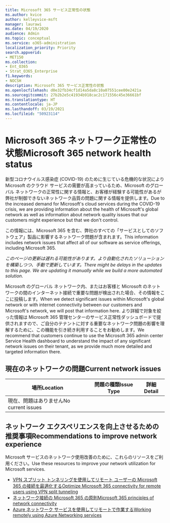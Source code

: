 ```yaml
---
title: Microsoft 365 サービス正常性の状態
ms.author: kvice
author: kelleyvice-msft
manager: laurawi
ms.date: 04/19/2020
audience: Admin
ms.topic: conceptual
ms.service: o365-administration
localization_priority: Priority
search.appverid:
- MET150
ms.collection:
- Ent_O365
- Strat_O365_Enterprise
f1.keywords:
- NOCSH
description: Microsoft 365 サービス正常性の状態
ms.openlocfilehash: d0e32fb34cf1d14a5da8c10a07551cee00e2421a
ms.sourcegitcommit: 27b2b2e5c41934b918cac2c171556c45e36661bf
ms.translationtype: HT
ms.contentlocale: ja-JP
ms.lasthandoff: 03/19/2021
ms.locfileid: "50923114"
---
```

# <a name="microsoft-365-network-health-status"></a><span data-ttu-id="0607b-103">Microsoft 365 ネットワーク正常性の状態</span><span class="sxs-lookup"><span data-stu-id="0607b-103">Microsoft 365 network health status</span></span>

<span data-ttu-id="0607b-104">新型コロナウイルス感染症 (COVID-19) のために生じている危機的な状況により Microsoft のクラウド サービスの需要が高まっているため、Microsoft のグローバル ネットワークの正常性に関する情報と、お客様が経験する可能性があるが弊社が制御できないネットワーク品質の問題に関する情報を提供します。</span><span class="sxs-lookup"><span data-stu-id="0607b-104">Due to the increased demand for Microsoft's cloud services during the COVID-19 crisis, we are providing information about the health of Microsoft's global network as well as information about network quality issues that our customers might experience but that we don't control.</span></span>

<span data-ttu-id="0607b-105">この情報には、Microsoft 365 を含む、弊社のすべての「サービスとしてのソフトウェア」製品に影響するネットワーク問題が含まれます。</span><span class="sxs-lookup"><span data-stu-id="0607b-105">This information includes network issues that affect all of our software as service offerings, including Microsoft 365.</span></span>

<span data-ttu-id="0607b-106">_このページの更新は遅れる可能性があります。より自動化されたソリューションを構築しつつ、手動で更新しています。_</span><span class="sxs-lookup"><span data-stu-id="0607b-106">_There might be delays in the updates to this page. We are updating it manually while we build a more automated solution._</span></span>

<span data-ttu-id="0607b-107">Microsoft のグローバル ネットワーク内、またはお客様と Microsoft のネットワークの間のインターネット接続で重要な問題が検出された場合、その情報をここに投稿します。</span><span class="sxs-lookup"><span data-stu-id="0607b-107">When we detect significant issues within Microsoft's global network or with internet connectivity between our customers and Microsoft's network, we will post that information here.</span></span> <span data-ttu-id="0607b-108">より詳細で対象を絞った情報は Microsoft 365 管理センターのサービス正常性ダッシュボードで提供されますので、ご自分のテナントに対する重要なネットワーク問題の影響を理解するために、この機能を引き続き利用することをお勧めします。</span><span class="sxs-lookup"><span data-stu-id="0607b-108">We recommend that customers continue to use the Microsoft 365 admin center Service Health dashboard to understand the impact of any significant network issues on their tenant, as we provide much more detailed and targeted information there.</span></span>

## <a name="current-network-issues"></a><span data-ttu-id="0607b-109">現在のネットワークの問題</span><span class="sxs-lookup"><span data-stu-id="0607b-109">Current network issues</span></span>

| <span data-ttu-id="0607b-110">場所</span><span class="sxs-lookup"><span data-stu-id="0607b-110">Location</span></span> | <span data-ttu-id="0607b-111">問題の種類</span><span class="sxs-lookup"><span data-stu-id="0607b-111">Issue Type</span></span> | <span data-ttu-id="0607b-112">詳細</span><span class="sxs-lookup"><span data-stu-id="0607b-112">Detail</span></span> |
| --- | --- | --- |
| <span data-ttu-id="0607b-113">現在、問題はありません</span><span class="sxs-lookup"><span data-stu-id="0607b-113">No current issues</span></span> | | |

## <a name="recommendations-to-improve-network-experience"></a><span data-ttu-id="0607b-114">ネットワーク エクスペリエンスを向上させるための推奨事項</span><span class="sxs-lookup"><span data-stu-id="0607b-114">Recommendations to improve network experience</span></span>

<span data-ttu-id="0607b-115">Microsoft サービスのネットワーク使用改善のために、これらのリソースをご利用ください。</span><span class="sxs-lookup"><span data-stu-id="0607b-115">Use these resources to improve your network utilization for Microsoft services.</span></span>

- [<span data-ttu-id="0607b-116">VPN スプリット トンネリングを使用してリモート ユーザーの Microsoft 365 の接続を最適化する</span><span class="sxs-lookup"><span data-stu-id="0607b-116">Optimize Microsoft 365 connectivity for remote users using VPN split tunneling</span></span>](microsoft-365-vpn-split-tunnel.md)
- [<span data-ttu-id="0607b-117">ネットワーク接続の Microsoft 365 の原則</span><span class="sxs-lookup"><span data-stu-id="0607b-117">Microsoft 365 principles of network connectivity</span></span>](./microsoft-365-network-connectivity-principles.md)
- [<span data-ttu-id="0607b-118">Azure ネットワーク サービスを使用してリモートで作業する</span><span class="sxs-lookup"><span data-stu-id="0607b-118">Working remotely using Azure Networking services</span></span>](/azure/networking/working-remotely-support)